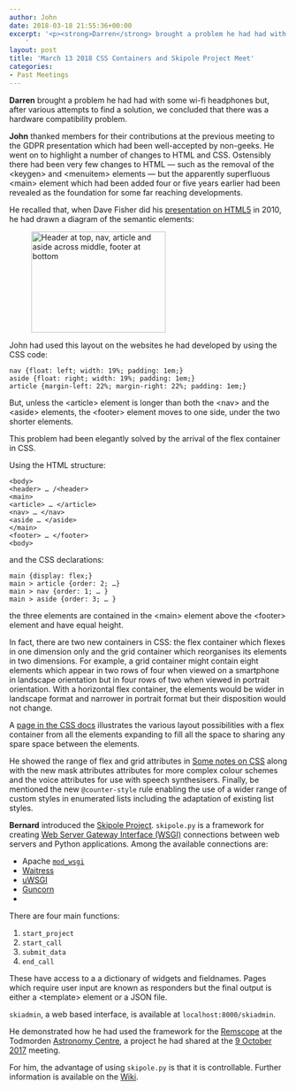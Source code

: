 ```yaml
---
author: John
date: 2018-03-18 21:55:36+00:00
excerpt: '<p><strong>Darren</strong> brought a problem he had had with some wi-fi headphones but, after various attempts to find a solution, we concluded that there was a hardware compatibility problem.</p><p><strong>John</strong> thanked members for their contributions at the previous meeting to the GDPR presentation which had been well-accepted by non-geeks. He went on to highlight a number of changes to HTML and CSS. Ostensibly there had been very few changes to HTML — such as the removal of the &lt;keygen&gt; and &lt;menuitem&gt; elements — but the apparently superfluous &lt;main&gt; element which had been added four or five years earlier had been revealed as the foundation for some far reaching developments.</p>
	'
layout: post
title: 'March 13 2018 CSS Containers and Skipole Project Meet'
categories:
- Past Meetings
---
```


<p><strong>Darren</strong> brought a problem he had had with some wi-fi headphones but, after various attempts to find a solution, we concluded that there was a hardware compatibility problem.</p><p><strong>John</strong> thanked members for their contributions at the previous meeting to the GDPR presentation which had been well-accepted by non-geeks. He went on to highlight a number of changes to HTML and CSS. Ostensibly there had been very few changes to HTML — such as the removal of the &lt;keygen&gt; and &lt;menuitem&gt; elements — but the apparently superfluous &lt;main&gt; element which had been added four or five years earlier had been revealed as the foundation for some far reaching developments.</p><p>He recalled that, when Dave Fisher did his <a href="http://bradlug.co.uk/blog/2010/08/17/august-25th-html5" type="text/html">presentation on HTML5</a> in 2010, he had drawn a diagram of the semantic elements:</p><figure><img src="http://bradlug.co.uk/blog/2018/03/18/images/HTML_page.png" width = "243" height = "183"alt="Header at top, nav, article and aside across middle, footer at bottom" role="img"></figure><p>John had used this layout on the websites he had developed by using the CSS code:</p><p><code>nav {float: left; width: 19%; padding: 1em;}<br>aside {float: right; width: 19%; padding: 1em;}<br>article {margin-left: 22%; margin-right: 22%; padding: 1em;}</code></p><p>But, unless the &lt;article&gt; element is longer than both the &lt;nav&gt; and the &lt;aside&gt; elements, the &lt;footer&gt; element moves to one side, under the two shorter elements.</p><p>This problem had been elegantly solved by the arrival of the flex container in CSS.</p><p>Using the HTML structure:</p><p><code>&lt;body&gt;<br>&lt;header> … /&lt;header&gt;<br>&lt;main&gt;<br>&lt;article> … &lt;/article&gt;<br>&lt;nav> … &lt;/nav&gt;<br>&lt;aside … &lt;/aside&gt;<br>&lt;/main&gt;<br>&lt;footer> … &lt;/footer&gt;<br>&lt;body&gt;</code></p><p>and the CSS declarations:</p><p><code>main {display: flex;}<br>main &gt; article {order: 2; …}<br>main &gt; nav {order: 1; … }<br>main &gt; aside {order: 3; … }</code></p><p>the three elements are contained in the &lt;main&gt; element above the &lt;footer&gt; element and have equal height.</p><p>In fact, there are two new containers in CSS: the flex container which flexes in one dimension only and the grid container which reorganises its elements in two dimensions. For example, a grid container might contain eight elements which appear in two rows of four when viewed on a smartphone in landscape orientation but in four rows of two when viewed in portrait orientation. With a horizontal flex container, the elements would be wider in landscape format and narrower in portrait format but their disposition would not change.</p><p>A <a href="https://drafts.csswg.org/css-flexbox-1/#propdef-flex" type="text/html">page in the CSS docs</a> illustrates the various layout possibilities with a flex container from all the elements expanding to fill all the space to sharing any spare space between the elements.</p><p>He showed the range of flex and grid attributes in <a href="https://johnrhudson.me.uk/computing/Some_notes_on_CSS.pdf" type="application/pdf">Some notes on CSS</a> along with the new mask attributes attributes for more complex colour schemes and the voice attributes for use with speech synthesisers. Finally, be mentioned the new <code>@counter-style</code> rule enabling the use of a wider range of custom styles in enumerated lists including the adaptation of existing list styles.</p><p><strong>Bernard</strong> introduced the <a href="https://bitbucket.org/skipole/skipole" type="text/html">Skipole Project</a>. <code>skipole.py</code> is a framework for creating <a href="https://en.wikipedia.org/wiki/Web_Server_Gateway_Interface" type="text/html">Web Server Gateway Interface (WSGI)</a> connections between web servers and Python applications. Among the available connections are:</p><ul><li>Apache <a href="https://github.com/GrahamDumpleton/mod_wsgi" type="text/html"><code>mod_wsgi</code></a></li><li><a href="https://github.com/Pylons/waitress" type="text/html">Waitress</a></li><li><a href="https://pypi.python.org/pypi/uWSGI" type="text/html">uWSGI</a></li><li><a href="http://gunicorn.org/" type="text/html">Guncorn</a><li></ul><p>There are four main functions:</p><ol><li><code>start_project</code></li><li><code>start_call</code></li><li><code>submit_data</code></li><li><code>end_call</code></li></ol><p>These have access to a a dictionary of widgets and fieldnames. Pages which require user input are known as responders but the final output is either a &lt;template&gt; element or a JSON file.</p><p><code>skiadmin</code>, a web based interface, is available at <code>localhost:8000/skiadmin</code>.</p><p>He demonstrated how he had used the framework for the <a href="http://www.astronomycentre.org.uk/index.php/2-uncategorised/29-remscope" type="text/html">Remscope</a> at the Todmorden <a href="http://www.astronomycentre.org.uk/" type="text/html">Astronomy Centre</a>, a project he had shared at the <a href="http://bradlug.co.uk/blog/2017/10/20/october-09-2017-mqtt-modx-civicrm-meet" type="text/html">9 October 2017</a> meeting.</p><p>For him, the advantage of using <code>skipole.py</code> is that it is controllable. Further information is available on the <a href="https://bitbucket.org/skipole/skipole/wiki/Home" type="text/html">Wiki</a>.</p>
